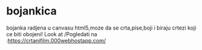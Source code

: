 # bojankica
bojanka radjena u canvasu html5,moze da se crta,pise,boji i biraju crtezi koji ce biti obojeni!
Look at /Pogledati na :https://crtanifilm.000webhostapp.com/
